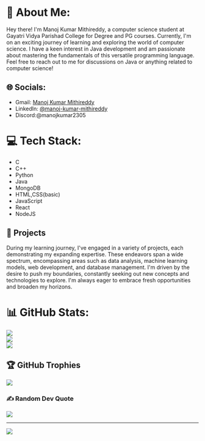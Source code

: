 # 💫 About Me:
Hey there! I'm Manoj Kumar Mithireddy, a computer science student at Gayatri Vidya Parishad College for Degree and PG courses. Currently, I'm on an exciting journey of learning and exploring the world of computer science. I have a keen interest in Java development and am passionate about mastering the fundamentals of this versatile programming language. Feel free to reach out to me for discussions on Java or anything related to computer science!

## 🌐 Socials:
- Gmail: [Manoj Kumar Mithireddy](manoj73962@gmail.com)
- LinkedIn: [@manoj-kumar-mithireddy](https://linkedin.com/in/manoj-kumar-mithireddy)
- Discord:@manojkumar2305

# 💻 Tech Stack:

- C
- C++
- Python
- Java
- MongoDB
- HTML,CSS(basic)
- JavaScript
- React
- NodeJS
  

## 🔭 Projects

During my learning journey, I've engaged in a variety of projects, each demonstrating my expanding expertise. These endeavors span a wide spectrum, encompassing areas such as data analysis, machine learning models, web development, and database management. I'm driven by the desire to push my boundaries, constantly seeking out new concepts and technologies to explore. I'm always eager to embrace fresh opportunities and broaden my horizons.

# 📊 GitHub Stats:
![](https://github-readme-stats.vercel.app/api?username=ManojKumarMithireddy&theme=dark&hide_border=false&include_all_commits=false&count_private=false)<br/>
![](https://github-readme-streak-stats.herokuapp.com/?user=ManojKumarMithireddy&theme=dark&hide_border=false)<br/>
![](https://github-readme-stats.vercel.app/api/top-langs/?username=ManojKumarMithireddy&theme=dark&hide_border=false&include_all_commits=false&count_private=false&layout=compact)

## 🏆 GitHub Trophies
![](https://github-profile-trophy.vercel.app/?username=ManojKumarMithireddy&theme=gruvbox&no-frame=false&no-bg=true&margin-w=4)

### ✍ Random Dev Quote
![](https://quotes-github-readme.vercel.app/api?type=horizontal&theme=merko)

---
[![](https://visitcount.itsvg.in/api?id=Manoj-kumar2305&icon=0&color=0)](https://visitcount.itsvg.in)

